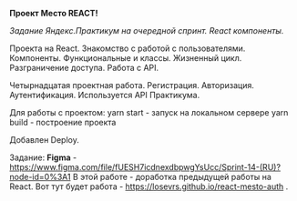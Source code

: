 **Проект Место  REACT!**

*Задание Яндекс.Практикум на очередной спринт. React компоненты.*

Проекта на React. Знакомство с работой с пользователями.
Компоненты. Функциональные и классы. Жизненный цикл. Разграничение доступа.
Работа с API. 

 Четырнадцатая проектная работа. Регистрация. Авторизация. Аутентификация.
 Используется API Практикума.

Для работы с проектом: 
yarn start - запуск на локальном сервере
yarn build - построение проекта

Добавлен Deploy.

Задание:
**Figma** - https://www.figma.com/file/fUESH7icdnexdbpwgYsUcc/Sprint-14-(RU)?node-id=0%3A1 
В этой работе - доработка предыдущей работы на React.
Вот тут будет работа - https://losevrs.github.io/react-mesto-auth .